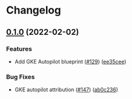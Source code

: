 # Changelog

## [0.1.0](https://github.com/GoogleCloudPlatform/blueprints/compare/gke-autopilot-blueprint-v0.0.1...gke-autopilot-blueprint-v0.1.0) (2022-02-02)


### Features

* Add GKE Autopilot blueprint ([#129](https://github.com/GoogleCloudPlatform/blueprints/issues/129)) ([ee35cee](https://github.com/GoogleCloudPlatform/blueprints/commit/ee35cee0f524a5244e6be79bd332b3589d1db2bf))


### Bug Fixes

* GKE autopilot attribution ([#147](https://github.com/GoogleCloudPlatform/blueprints/issues/147)) ([ab0c236](https://github.com/GoogleCloudPlatform/blueprints/commit/ab0c236cf593c3c830fa5d9c052ad2e02dfb1462))
